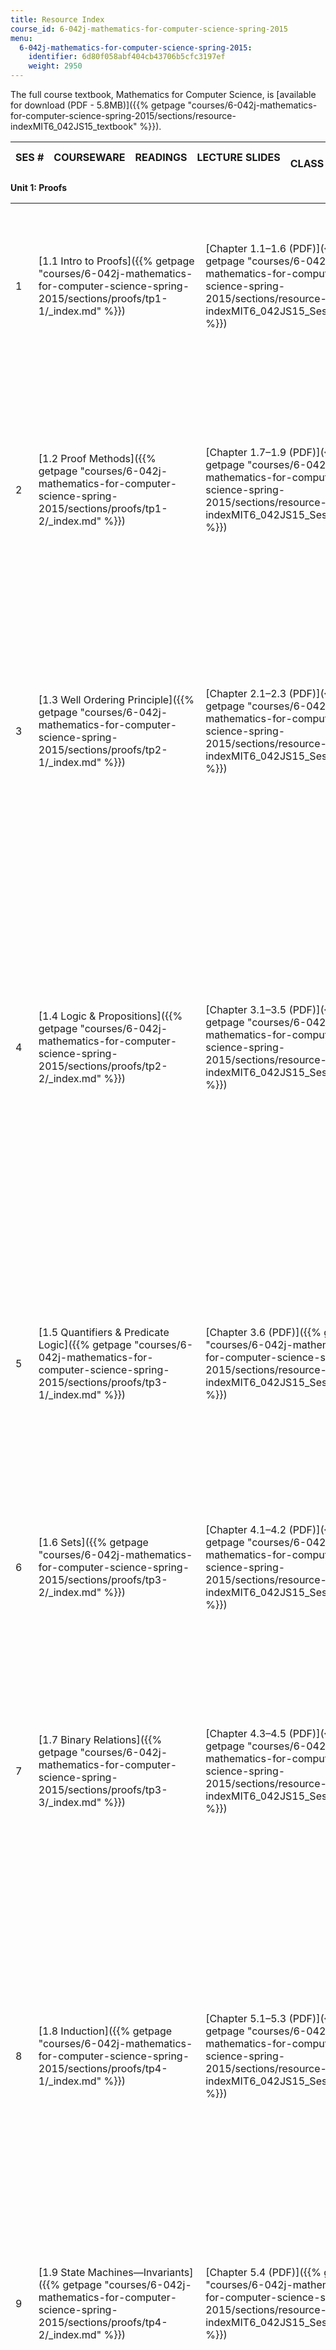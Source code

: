 ```yaml
---
title: Resource Index
course_id: 6-042j-mathematics-for-computer-science-spring-2015
menu:
  6-042j-mathematics-for-computer-science-spring-2015:
    identifier: 6d80f058abf404cb43706b5cfc3197ef
    weight: 2950
---
```

The full course textbook, Mathematics for Computer Science, is [available for download (PDF - 5.8MB)]({{% getpage "courses/6-042j-mathematics-for-computer-science-spring-2015/sections/resource-indexMIT6_042JS15_textbook" %}}).

| SES # | COURSEWARE | READINGS | LECTURE SLIDES | IN-CLASS QUESTIONS | ASSIGNMENTS |
| --- | --- | --- | --- | --- | --- |

**Unit 1: Proofs**

| | | | | | |
| --- | --- | --- | --- | --- | --- |
| 1 | [1.1 Intro to Proofs]({{% getpage "courses/6-042j-mathematics-for-computer-science-spring-2015/sections/proofs/tp1-1/_index.md" %}}) | [Chapter 1.1–1.6 (PDF)]({{% getpage "courses/6-042j-mathematics-for-computer-science-spring-2015/sections/resource-indexMIT6_042JS15_Session1" %}}) | {{< br >}}{{< br >}}[Welcome to 6.042J (PDF)]({{% getpage "courses/6-042j-mathematics-for-computer-science-spring-2015/sections/resource-indexMIT6_042JS16_Welcome6.042" %}}){{< br >}}{{< br >}}[Introduction to Proofs (PDF)]({{% getpage "courses/6-042j-mathematics-for-computer-science-spring-2015/sections/resource-indexMIT6_042JS16_Introduction" %}}){{< br >}}{{< br >}} | [Session 1 In-Class Questions (PDF)]({{% getpage "courses/6-042j-mathematics-for-computer-science-spring-2015/sections/resource-indexMIT6_042JS15_cp1" %}}) | [Problem Set 1 (PDF)]({{% getpage "courses/6-042j-mathematics-for-computer-science-spring-2015/sections/resource-indexMIT6_042JS15_ps1" %}}) |
| 2 | [1.2 Proof Methods]({{% getpage "courses/6-042j-mathematics-for-computer-science-spring-2015/sections/proofs/tp1-2/_index.md" %}}) | [Chapter 1.7–1.9 (PDF)]({{% getpage "courses/6-042j-mathematics-for-computer-science-spring-2015/sections/resource-indexMIT6_042JS15_Session2" %}}) | {{< br >}}{{< br >}}[Proof by Contradiction (PDF)]({{% getpage "courses/6-042j-mathematics-for-computer-science-spring-2015/sections/resource-indexMIT6_042JS16_ProofContrad" %}}){{< br >}}{{< br >}}[Proof by Cases (PDF)]({{% getpage "courses/6-042j-mathematics-for-computer-science-spring-2015/sections/resource-indexMIT6_042JS16_ProofCases" %}}){{< br >}}{{< br >}}[Proof by Cases Example (PDF)]({{% getpage "courses/6-042j-mathematics-for-computer-science-spring-2015/sections/resource-indexMIT6_042JS16_ProofExample" %}}){{< br >}}{{< br >}} | [Session 2 In-Class Questions (PDF)]({{% getpage "courses/6-042j-mathematics-for-computer-science-spring-2015/sections/resource-indexMIT6_042JS15_cp2" %}}) |
| 3 | [1.3 Well Ordering Principle]({{% getpage "courses/6-042j-mathematics-for-computer-science-spring-2015/sections/proofs/tp2-1/_index.md" %}}) | [Chapter 2.1–2.3 (PDF)]({{% getpage "courses/6-042j-mathematics-for-computer-science-spring-2015/sections/resource-indexMIT6_042JS15_Session3" %}}) | {{< br >}}{{< br >}}[Well Ordering Principle 1 (PDF)]({{% getpage "courses/6-042j-mathematics-for-computer-science-spring-2015/sections/resource-indexMIT6_042JS16_WellOrdering1" %}}){{< br >}}{{< br >}}[Well Ordering Principle 2 (PDF)]({{% getpage "courses/6-042j-mathematics-for-computer-science-spring-2015/sections/resource-indexMIT6_042JS16_WellOrdering2" %}}){{< br >}}{{< br >}}[Well Ordering Principle 3 (PDF)]({{% getpage "courses/6-042j-mathematics-for-computer-science-spring-2015/sections/resource-indexMIT6_042JS16_WellOrdering3" %}}) | [Session 3 In-Class Questions (PDF)]({{% getpage "courses/6-042j-mathematics-for-computer-science-spring-2015/sections/resource-indexMIT6_042JS15_cp3" %}}) |
| 4 | [1.4 Logic & Propositions]({{% getpage "courses/6-042j-mathematics-for-computer-science-spring-2015/sections/proofs/tp2-2/_index.md" %}}) | [Chapter 3.1–3.5 (PDF)]({{% getpage "courses/6-042j-mathematics-for-computer-science-spring-2015/sections/resource-indexMIT6_042JS15_Session4" %}}) | {{< br >}}{{< br >}}[Propositional Operators (PDF)]({{% getpage "courses/6-042j-mathematics-for-computer-science-spring-2015/sections/resource-indexMIT6_042JS16_PropositOper" %}}){{< br >}}{{< br >}}[Digital Logic (PDF)]({{% getpage "courses/6-042j-mathematics-for-computer-science-spring-2015/sections/resource-indexMIT6_042JS16_DigitalLogic" %}}){{< br >}}{{< br >}}[Truth Tables (PDF)]({{% getpage "courses/6-042j-mathematics-for-computer-science-spring-2015/sections/resource-indexMIT6_042JS16_TruthTables" %}}){{< br >}}{{< br >}}[Implies (PDF)]({{% getpage "courses/6-042j-mathematics-for-computer-science-spring-2015/sections/resource-indexMIT6_042JS16_Implies" %}}){{< br >}}{{< br >}}[Propositional Logic (PDF)]({{% getpage "courses/6-042j-mathematics-for-computer-science-spring-2015/sections/resource-indexMIT6_042JS16_PropositLogic" %}}){{< br >}}{{< br >}} | [Session 4 In-Class Questions (PDF)]({{% getpage "courses/6-042j-mathematics-for-computer-science-spring-2015/sections/resource-indexMIT6_042JS15_cp4" %}}) |
| 5 | [1.5 Quantifiers & Predicate Logic]({{% getpage "courses/6-042j-mathematics-for-computer-science-spring-2015/sections/proofs/tp3-1/_index.md" %}}) | [Chapter 3.6 (PDF)]({{% getpage "courses/6-042j-mathematics-for-computer-science-spring-2015/sections/resource-indexMIT6_042JS15_Session5" %}}) | {{< br >}}{{< br >}}[Predicate Logic 1 (PDF)]({{% getpage "courses/6-042j-mathematics-for-computer-science-spring-2015/sections/resource-indexMIT6_042JS16_Predicate1" %}}){{< br >}}{{< br >}}[Predicate Logic 2 (PDF)]({{% getpage "courses/6-042j-mathematics-for-computer-science-spring-2015/sections/resource-indexMIT6_042JS16_Predicate2" %}}){{< br >}}{{< br >}}[Predicate Logic 3 (PDF)]({{% getpage "courses/6-042j-mathematics-for-computer-science-spring-2015/sections/resource-indexMIT6_042JS16_Predicate3" %}}){{< br >}}{{< br >}} | [Session 5 In-Class Questions (PDF)]({{% getpage "courses/6-042j-mathematics-for-computer-science-spring-2015/sections/resource-indexMIT6_042JS15_cp5" %}}) | [Problem Set 2 (PDF)]({{% getpage "courses/6-042j-mathematics-for-computer-science-spring-2015/sections/resource-indexMIT6_042JS15_ps2" %}}) |
| 6 | [1.6 Sets]({{% getpage "courses/6-042j-mathematics-for-computer-science-spring-2015/sections/proofs/tp3-2/_index.md" %}}) | [Chapter 4.1–4.2 (PDF)]({{% getpage "courses/6-042j-mathematics-for-computer-science-spring-2015/sections/resource-indexMIT6_042JS15_Session6" %}}) | {{< br >}}{{< br >}}[Sets Definition (PDF)]({{% getpage "courses/6-042j-mathematics-for-computer-science-spring-2015/sections/resource-indexMIT6_042JS16_SetsDefinit" %}}){{< br >}}{{< br >}}[Sets Operation (PDF)]({{% getpage "courses/6-042j-mathematics-for-computer-science-spring-2015/sections/resource-indexMIT6_042JS16_SetsOperation" %}}){{< br >}}{{< br >}} | [Session 6 In-Class Questions (PDF)]({{% getpage "courses/6-042j-mathematics-for-computer-science-spring-2015/sections/resource-indexMIT6_042JS15_cp6" %}}) |
| 7 | [1.7 Binary Relations]({{% getpage "courses/6-042j-mathematics-for-computer-science-spring-2015/sections/proofs/tp3-3/_index.md" %}}) | [Chapter 4.3–4.5 (PDF)]({{% getpage "courses/6-042j-mathematics-for-computer-science-spring-2015/sections/resource-indexMIT6_042JS15_Session7" %}}) | {{< br >}}{{< br >}}[Relations (PDF)]({{% getpage "courses/6-042j-mathematics-for-computer-science-spring-2015/sections/resource-indexMIT6_042JS16_Relations" %}}){{< br >}}{{< br >}}[Relational Mapping (PDF)]({{% getpage "courses/6-042j-mathematics-for-computer-science-spring-2015/sections/resource-indexMIT6_042JS16_RelationalMap" %}}){{< br >}}{{< br >}}[Finite Cardinality (PDF)]({{% getpage "courses/6-042j-mathematics-for-computer-science-spring-2015/sections/resource-indexMIT6_042JS16_FiniteCardi" %}}){{< br >}}{{< br >}} | [Session 7 In-Class Questions (PDF)]({{% getpage "courses/6-042j-mathematics-for-computer-science-spring-2015/sections/resource-indexMIT6_042JS15_cp7" %}}) | [Problem Set 3 (PDF)]({{% getpage "courses/6-042j-mathematics-for-computer-science-spring-2015/sections/resource-indexMIT6_042JS15_ps3" %}}) |
| 8 | [1.8 Induction]({{% getpage "courses/6-042j-mathematics-for-computer-science-spring-2015/sections/proofs/tp4-1/_index.md" %}}) | [Chapter 5.1–5.3 (PDF)]({{% getpage "courses/6-042j-mathematics-for-computer-science-spring-2015/sections/resource-indexMIT6_042JS15_Session8" %}}) | {{< br >}}{{< br >}}[Induction (PDF)]({{% getpage "courses/6-042j-mathematics-for-computer-science-spring-2015/sections/resource-indexMIT6_042JS16_Induction" %}}){{< br >}}{{< br >}}[Bogus Induction (PDF - 1.2MB)]({{% getpage "courses/6-042j-mathematics-for-computer-science-spring-2015/sections/resource-indexMIT6_042JS16_BogusInductn" %}}){{< br >}}{{< br >}}[Strong Induction (PDF)]({{% getpage "courses/6-042j-mathematics-for-computer-science-spring-2015/sections/resource-indexMIT6_042JS16_StrongInduct" %}}){{< br >}}{{< br >}}[Ordinary Induction vs Strong Induction vs WOP (PDF)]({{% getpage "courses/6-042j-mathematics-for-computer-science-spring-2015/sections/resource-indexMIT6_042JS16_WOPvsInductn" %}}){{< br >}}{{< br >}} | [Session 8 In-Class Questions (PDF)]({{% getpage "courses/6-042j-mathematics-for-computer-science-spring-2015/sections/resource-indexMIT6_042JS15_cp8" %}}) |
| 9 | [1.9 State Machines—Invariants]({{% getpage "courses/6-042j-mathematics-for-computer-science-spring-2015/sections/proofs/tp4-2/_index.md" %}}) | [Chapter 5.4 (PDF)]({{% getpage "courses/6-042j-mathematics-for-computer-science-spring-2015/sections/resource-indexMIT6_042JS15_Session9" %}}) | {{< br >}}{{< br >}}[State Machine Invariants (PDF)]({{% getpage "courses/6-042j-mathematics-for-computer-science-spring-2015/sections/resource-indexMIT6_042JS16_StateMachine" %}}){{< br >}}{{< br >}}[Derived Variables (PDF)]({{% getpage "courses/6-042j-mathematics-for-computer-science-spring-2015/sections/resource-indexMIT6_042JS16_DerivedVaria" %}}){{< br >}}{{< br >}} | [Session 9 In-Class Questions (PDF)]({{% getpage "courses/6-042j-mathematics-for-computer-science-spring-2015/sections/resource-indexMIT6_042JS15_cp9" %}}) | [Problem Set 4 (PDF)]({{% getpage "courses/6-042j-mathematics-for-computer-science-spring-2015/sections/resource-indexMIT6_042JS15_ps4" %}}) |
| 10 | [1.10 Recursive Definition]({{% getpage "courses/6-042j-mathematics-for-computer-science-spring-2015/sections/proofs/recursive-definition/_index.md" %}}) | [Chapter 6 (PDF)]({{% getpage "courses/6-042j-mathematics-for-computer-science-spring-2015/sections/resource-indexMIT6_042JS15_Session10" %}}) | {{< br >}}{{< br >}}[Recursive Data (PDF)]({{% getpage "courses/6-042j-mathematics-for-computer-science-spring-2015/sections/resource-indexMIT6_042JS16_RecursiveData" %}}){{< br >}}{{< br >}}[Structural Induction (PDF)]({{% getpage "courses/6-042j-mathematics-for-computer-science-spring-2015/sections/resource-indexMIT6_042JS16_StructuralInd" %}}){{< br >}}{{< br >}}[Recursive Functions (PDF)]({{% getpage "courses/6-042j-mathematics-for-computer-science-spring-2015/sections/resource-indexMIT6_042JS16_RecursiveFunc" %}}){{< br >}}{{< br >}} | [Session 10 In-Class Questions (PDF)]({{% getpage "courses/6-042j-mathematics-for-computer-science-spring-2015/sections/resource-indexMIT6_042JS15_cp10" %}}) |
| 11 | [1.11 Infinite Sets]({{% getpage "courses/6-042j-mathematics-for-computer-science-spring-2015/sections/proofs/tp4-3/_index.md" %}}) | [Chapter 7 (PDF)]({{% getpage "courses/6-042j-mathematics-for-computer-science-spring-2015/sections/resource-indexMIT6_042JS15_Session11" %}}) | {{< br >}}{{< br >}}[Cardinality (PDF)]({{% getpage "courses/6-042j-mathematics-for-computer-science-spring-2015/sections/resource-indexMIT6_042JS16_Cardinality" %}}){{< br >}}{{< br >}}[Countable Sets (PDF)]({{% getpage "courses/6-042j-mathematics-for-computer-science-spring-2015/sections/resource-indexMIT6_042JS16_CountableSets" %}}){{< br >}}{{< br >}}[Cantor's Theorem (PDF)]({{% getpage "courses/6-042j-mathematics-for-computer-science-spring-2015/sections/resource-indexMIT6_042JS16_CantorsTheo" %}}){{< br >}}{{< br >}}[The Halting Problem (PDF)]({{% getpage "courses/6-042j-mathematics-for-computer-science-spring-2015/sections/resource-indexMIT6_042JS15_haltingproblm" %}}){{< br >}}{{< br >}}[Russell's Paradox (PDF)]({{% getpage "courses/6-042j-mathematics-for-computer-science-spring-2015/sections/resource-indexMIT6_042JS16_RussellsParad" %}}){{< br >}}{{< br >}}[Set Theory Axioms (PDF)]({{% getpage "courses/6-042j-mathematics-for-computer-science-spring-2015/sections/resource-indexMIT6_042JS15_theroyaxioms" %}}){{< br >}}{{< br >}} | [Session 11 In-Class Questions (PDF)]({{% getpage "courses/6-042j-mathematics-for-computer-science-spring-2015/sections/resource-indexMIT6_042JS15_cp11" %}}) |

**Unit 2: Structures**

| | | | | | |
| --- | --- | --- | --- | --- | --- |
| 12 | [2.1 GCDs]({{% getpage "courses/6-042j-mathematics-for-computer-science-spring-2015/sections/structures/tp5-1/_index.md" %}}) | [Chapter 8.1–8.5 (PDF)]({{% getpage "courses/6-042j-mathematics-for-computer-science-spring-2015/sections/resource-indexMIT6_042JS15_Session12" %}}) | {{< br >}}{{< br >}}[GCDs and Linear Combinations (PDF)]({{% getpage "courses/6-042j-mathematics-for-computer-science-spring-2015/sections/resource-indexMIT6_042JS15_GCDsandLinear" %}}){{< br >}}{{< br >}}[Euclidean Algorithm (PDF)]({{% getpage "courses/6-042j-mathematics-for-computer-science-spring-2015/sections/resource-indexMIT6_042JS15_EuclidnAlgori" %}}){{< br >}}{{< br >}}[The Pulverizer (PDF)]({{% getpage "courses/6-042j-mathematics-for-computer-science-spring-2015/sections/resource-indexMIT6_042JS15_Pulverizer" %}}){{< br >}}{{< br >}}[Die Hard Primes (PDF)]({{% getpage "courses/6-042j-mathematics-for-computer-science-spring-2015/sections/resource-indexMIT6_042JS15_Hard_Primes" %}}){{< br >}}{{< br >}}[Prime Factorization (PDF)]({{% getpage "courses/6-042j-mathematics-for-computer-science-spring-2015/sections/resource-indexMIT6_042JS15_UniqueFactor" %}}){{< br >}}{{< br >}} | [Session 12 In-Class Questions (PDF)]({{% getpage "courses/6-042j-mathematics-for-computer-science-spring-2015/sections/resource-indexMIT6_042JS15_cp12" %}}) | [Problem Set 5 (PDF)]({{% getpage "courses/6-042j-mathematics-for-computer-science-spring-2015/sections/resource-indexMIT6_042JS15_ps5" %}}) |
| 13 | [2.2 Congruences]({{% getpage "courses/6-042j-mathematics-for-computer-science-spring-2015/sections/structures/tp5-2/_index.md" %}}) | [Chapter 8.6–8.9 (PDF)]({{% getpage "courses/6-042j-mathematics-for-computer-science-spring-2015/sections/resource-indexMIT6_042JS15_Session13" %}}) | {{< br >}}{{< br >}}[Congruence (PDF)]({{% getpage "courses/6-042j-mathematics-for-computer-science-spring-2015/sections/resource-indexMIT6_042JS15_congruence" %}}){{< br >}}{{< br >}}[Inverses Mod N (PDF)]({{% getpage "courses/6-042j-mathematics-for-computer-science-spring-2015/sections/resource-indexMIT6_042JS15_inverses_mod" %}}){{< br >}}{{< br >}} | [Session 13 In-Class Questions (PDF)]({{% getpage "courses/6-042j-mathematics-for-computer-science-spring-2015/sections/resource-indexMIT6_042JS15_cp13" %}}) |
| 14 | [2.3 Euler's Theorem]({{% getpage "courses/6-042j-mathematics-for-computer-science-spring-2015/sections/structures/tp6-1/_index.md" %}}) | [Chapter 8.10 (PDF)]({{% getpage "courses/6-042j-mathematics-for-computer-science-spring-2015/sections/resource-indexMIT6_042JS15_Session14" %}}) | {{< br >}}{{< br >}}[Modular Exponentiation: Euler's Function (PDF)]({{% getpage "courses/6-042j-mathematics-for-computer-science-spring-2015/sections/resource-indexMIT6_042JS15_ModularEuler" %}}){{< br >}}{{< br >}}[The Ring Z\\\_n (PDF)]({{% getpage "courses/6-042j-mathematics-for-computer-science-spring-2015/sections/resource-indexMIT6_042JS15_TheRingZn" %}}){{< br >}}{{< br >}} | [Session 14 In-Class Questions (PDF)]({{% getpage "courses/6-042j-mathematics-for-computer-science-spring-2015/sections/resource-indexMIT6_042JS15_cp14" %}}) |
| 15 | [2.4 RSA Encryption]({{% getpage "courses/6-042j-mathematics-for-computer-science-spring-2015/sections/structures/tp6-2/_index.md" %}}) | [Chapter 8.11–8.12 (PDF)]({{% getpage "courses/6-042j-mathematics-for-computer-science-spring-2015/sections/resource-indexMIT6_042JS15_Session15" %}}) | {{< br >}}{{< br >}}[RSA Public Key Encryption (PDF)]({{% getpage "courses/6-042j-mathematics-for-computer-science-spring-2015/sections/resource-indexMIT6_042JS15_RSA_Encytion" %}}){{< br >}}{{< br >}}[Reducing Factoring to SAT (PDF)]({{% getpage "courses/6-042j-mathematics-for-computer-science-spring-2015/sections/resource-indexMIT6_042JS15_FactoringSAT" %}}){{< br >}}{{< br >}} | [Session 15 In-Class Questions (PDF)]({{% getpage "courses/6-042j-mathematics-for-computer-science-spring-2015/sections/resource-indexMIT6_042JS15_cp15" %}}) | [Problem Set 6 (PDF)]({{% getpage "courses/6-042j-mathematics-for-computer-science-spring-2015/sections/resource-indexMIT6_042JS15_ps6" %}}) |
| 16 | [2.5 Digraphs: Walks & Paths]({{% getpage "courses/6-042j-mathematics-for-computer-science-spring-2015/sections/structures/tp6-3/_index.md" %}}) | [Chapter 9.1–9.4 (PDF)]({{% getpage "courses/6-042j-mathematics-for-computer-science-spring-2015/sections/resource-indexMIT6_042JS15_Session16" %}}) | {{< br >}}{{< br >}}[Digraphs: Walks & Paths (PDF)]({{% getpage "courses/6-042j-mathematics-for-computer-science-spring-2015/sections/resource-indexMIT6_042JS15_WalksPaths" %}}){{< br >}}{{< br >}}[Digraphs: Connected Vertices (PDF)]({{% getpage "courses/6-042j-mathematics-for-computer-science-spring-2015/sections/resource-indexMIT6_042JS15_Concted_Vrtics" %}}){{< br >}}{{< br >}} | [Session 16 In-Class Questions (PDF)]({{% getpage "courses/6-042j-mathematics-for-computer-science-spring-2015/sections/resource-indexMIT6_042JS15_cp16" %}}) |
| 17 | [2.6 Directed Acyclic Graphs]({{% getpage "courses/6-042j-mathematics-for-computer-science-spring-2015/sections/structures/tp7-1/_index.md" %}}) | [Chapter 9.5 (PDF)]({{% getpage "courses/6-042j-mathematics-for-computer-science-spring-2015/sections/resource-indexMIT6_042JS15_Session17" %}}) | {{< br >}}{{< br >}}[DAGs (PDF)]({{% getpage "courses/6-042j-mathematics-for-computer-science-spring-2015/sections/resource-indexMIT6_042JS15_DAGs" %}}){{< br >}}{{< br >}}[Scheduling (PDF)]({{% getpage "courses/6-042j-mathematics-for-computer-science-spring-2015/sections/resource-indexMIT6_042JS15_Scheduling" %}}){{< br >}}{{< br >}}[Time vs Processors (PDF)]({{% getpage "courses/6-042j-mathematics-for-computer-science-spring-2015/sections/resource-indexMIT6_042JS15_TimeProcsors" %}}){{< br >}}{{< br >}} | [Session 17 In-Class Questions (PDF)]({{% getpage "courses/6-042j-mathematics-for-computer-science-spring-2015/sections/resource-indexMIT6_042JS15_cp17" %}}) | [Problem Set 7 (PDF)]({{% getpage "courses/6-042j-mathematics-for-computer-science-spring-2015/sections/resource-indexMIT6_042JS15_ps7" %}}) |
| 18 | [2.7 Partial Orders and Equivalence]({{% getpage "courses/6-042j-mathematics-for-computer-science-spring-2015/sections/structures/partial-orders-and-equivalence/_index.md" %}}) | [Chapter 9.5–9.11 (PDF)]({{% getpage "courses/6-042j-mathematics-for-computer-science-spring-2015/sections/resource-indexMIT6_042JS15_Session18" %}}) | {{< br >}}{{< br >}}[Partial Orders (PDF)]({{% getpage "courses/6-042j-mathematics-for-computer-science-spring-2015/sections/resource-indexMIT6_042JS15_PartialOrder" %}}){{< br >}}{{< br >}}[Representing Partial Orders As Subset Relations (PDF)]({{% getpage "courses/6-042j-mathematics-for-computer-science-spring-2015/sections/resource-indexMIT6_042JS15_ReprsentPrtal" %}}){{< br >}}{{< br >}}[Equivalence Relations (PDF)]({{% getpage "courses/6-042j-mathematics-for-computer-science-spring-2015/sections/resource-indexMIT6_042JS15_EquivRelations" %}}){{< br >}}{{< br >}} | [Session 18 In-Class Questions (PDF)]({{% getpage "courses/6-042j-mathematics-for-computer-science-spring-2015/sections/resource-indexMIT6_042JS15_cp18" %}}) |
| 19 | [2.8 Degrees & Isomorphism]({{% getpage "courses/6-042j-mathematics-for-computer-science-spring-2015/sections/structures/tp7-2/_index.md" %}}) | [Chapter 11.1–11.4 (PDF)]({{% getpage "courses/6-042j-mathematics-for-computer-science-spring-2015/sections/resource-indexMIT6_042JS15_Session19" %}}) | {{< br >}}{{< br >}}[Degrees (PDF)]({{% getpage "courses/6-042j-mathematics-for-computer-science-spring-2015/sections/resource-indexMIT6_042JS15_Degrees" %}}){{< br >}}{{< br >}}[Isomorphism (PDF)]({{% getpage "courses/6-042j-mathematics-for-computer-science-spring-2015/sections/resource-indexMIT6_042JS15_Isomorphism" %}}){{< br >}}{{< br >}} | [Session 19 In-Class Questions (PDF)]({{% getpage "courses/6-042j-mathematics-for-computer-science-spring-2015/sections/resource-indexMIT6_042JS15_cp19" %}}) |
| 20 | [2.9 Coloring & Connectivity]({{% getpage "courses/6-042j-mathematics-for-computer-science-spring-2015/sections/structures/tp7-3/_index.md" %}}) | [Chapter 11.7–11.9 (PDF)]({{% getpage "courses/6-042j-mathematics-for-computer-science-spring-2015/sections/resource-indexMIT6_042JS15_Session20" %}}) | {{< br >}}{{< br >}}[Coloring (PDF)]({{% getpage "courses/6-042j-mathematics-for-computer-science-spring-2015/sections/resource-indexMIT6_042JS15_Coloring" %}}){{< br >}}{{< br >}}[Connectivity (PDF)]({{% getpage "courses/6-042j-mathematics-for-computer-science-spring-2015/sections/resource-indexMIT6_042JS15_Connectivity" %}}){{< br >}}{{< br >}}[k-Connectivity (PDF)]({{% getpage "courses/6-042j-mathematics-for-computer-science-spring-2015/sections/resource-indexMIT6_042JS15_connectivity" %}}){{< br >}}{{< br >}} | [Session 20 In-Class Questions (PDF)]({{% getpage "courses/6-042j-mathematics-for-computer-science-spring-2015/sections/resource-indexMIT6_042JS15_cp20" %}}) | [Problem Set 8 (PDF)]({{% getpage "courses/6-042j-mathematics-for-computer-science-spring-2015/sections/resource-indexMIT6_042JS15_ps8" %}}) |
| 21 | [2.10 Trees]({{% getpage "courses/6-042j-mathematics-for-computer-science-spring-2015/sections/structures/tp8-1/_index.md" %}}) | [Chapter 11.9–11.10 (PDF)]({{% getpage "courses/6-042j-mathematics-for-computer-science-spring-2015/sections/resource-indexMIT6_042JS15_Session21" %}}) | {{< br >}}{{< br >}}[Trees (PDF)]({{% getpage "courses/6-042j-mathematics-for-computer-science-spring-2015/sections/resource-indexMIT6_042JS15_trees" %}}){{< br >}}{{< br >}}[Tree Coloring (PDF)]({{% getpage "courses/6-042j-mathematics-for-computer-science-spring-2015/sections/resource-indexMIT6_042JS15_treescoloring" %}}){{< br >}}{{< br >}}[Spanning Trees (PDF)]({{% getpage "courses/6-042j-mathematics-for-computer-science-spring-2015/sections/resource-indexMIT6_042JS15_SpaingTrees" %}}){{< br >}}{{< br >}} | [Session 21 In-Class Questions (PDF)]({{% getpage "courses/6-042j-mathematics-for-computer-science-spring-2015/sections/resource-indexMIT6_042JS15_cp21" %}}) |
| 22 | [2.11 Stable Matching]({{% getpage "courses/6-042j-mathematics-for-computer-science-spring-2015/sections/structures/stable-matching/_index.md" %}}) | [Chapter 11.6 (PDF)]({{% getpage "courses/6-042j-mathematics-for-computer-science-spring-2015/sections/resource-indexMIT6_042JS15_Session22" %}}) | {{< br >}}{{< br >}}[Stable Matching (PDF - 2.6MB)]({{% getpage "courses/6-042j-mathematics-for-computer-science-spring-2015/sections/resource-indexMIT6_042JS15_stablematchg" %}}){{< br >}}{{< br >}}[Mating Ritual (PDF)]({{% getpage "courses/6-042j-mathematics-for-computer-science-spring-2015/sections/resource-indexMIT6_042JS15_Mating_ritual" %}}){{< br >}}{{< br >}}[Optimal Stable Matching (PDF)]({{% getpage "courses/6-042j-mathematics-for-computer-science-spring-2015/sections/resource-indexMIT6_042JS15_Optimal" %}}){{< br >}}{{< br >}}[Bipartite Matching (PDF)]({{% getpage "courses/6-042j-mathematics-for-computer-science-spring-2015/sections/resource-indexMIT6_042JS15_bip_mtchig" %}}){{< br >}}{{< br >}}[Hall's Theorem (PDF)]({{% getpage "courses/6-042j-mathematics-for-computer-science-spring-2015/sections/resource-indexMIT6_042JS15_halls_thorem" %}}){{< br >}}{{< br >}} | [Session 22 In-Class Questions (PDF)]({{% getpage "courses/6-042j-mathematics-for-computer-science-spring-2015/sections/resource-indexMIT6_042JS15_cp22" %}}) |

**Unit 3: Counting**   |
| 23 | [3.1 Sums & Products]({{% getpage "courses/6-042j-mathematics-for-computer-science-spring-2015/sections/counting/tp8-2/_index.md" %}}) | [Chapter 13.1–13.5 (PDF)]({{% getpage "courses/6-042j-mathematics-for-computer-science-spring-2015/sections/resource-indexMIT6_042JS15_Session23" %}}) | {{< br >}}{{< br >}}[Arithmetic Sums (PDF)]({{% getpage "courses/6-042j-mathematics-for-computer-science-spring-2015/sections/resource-indexMIT6_042JS16_Arithmetic" %}}){{< br >}}{{< br >}}[Geometric Sums (PDF)]({{% getpage "courses/6-042j-mathematics-for-computer-science-spring-2015/sections/resource-indexMIT6_042JS16_GeometricSum" %}}){{< br >}}{{< br >}}[Book Stacking (PDF)]({{% getpage "courses/6-042j-mathematics-for-computer-science-spring-2015/sections/resource-indexMIT6_042JS16_BookStacking" %}}){{< br >}}{{< br >}}[Integral Method (PDF)]({{% getpage "courses/6-042j-mathematics-for-computer-science-spring-2015/sections/resource-indexMIT6_042JS16_IntegralMeth" %}}){{< br >}}{{< br >}}[Stirling's Formula (PDF)]({{% getpage "courses/6-042j-mathematics-for-computer-science-spring-2015/sections/resource-indexMIT6_042JS16_StirlingForm" %}}){{< br >}}{{< br >}} | [Session 23 In-Class Questions (PDF)]({{% getpage "courses/6-042j-mathematics-for-computer-science-spring-2015/sections/resource-indexMIT6_042JS15_cp23" %}}) | [Problem Set 9 (PDF)]({{% getpage "courses/6-042j-mathematics-for-computer-science-spring-2015/sections/resource-indexMIT6_042JS15_ps9" %}}) |
| 24 | [3.2 Asymptotics]({{% getpage "courses/6-042j-mathematics-for-computer-science-spring-2015/sections/counting/tp8-3/_index.md" %}}) | [Chapter 13.7 (PDF)]({{% getpage "courses/6-042j-mathematics-for-computer-science-spring-2015/sections/resource-indexMIT6_042JS15_Session24" %}}) | {{< br >}}{{< br >}}[Asymptotic Notation (PDF)]({{% getpage "courses/6-042j-mathematics-for-computer-science-spring-2015/sections/resource-indexMIT6_042JS16_AsymNotation" %}}){{< br >}}{{< br >}}[Asymptotic Properties (PDF)]({{% getpage "courses/6-042j-mathematics-for-computer-science-spring-2015/sections/resource-indexMIT6_042JS16_AsymProperti" %}}){{< br >}}{{< br >}}[Asymptotic Blunders (PDF)]({{% getpage "courses/6-042j-mathematics-for-computer-science-spring-2015/sections/resource-indexMIT6_042JS16_AsymBlunders" %}}){{< br >}}{{< br >}} | [Session 24 In-Class Questions (PDF)]({{% getpage "courses/6-042j-mathematics-for-computer-science-spring-2015/sections/resource-indexMIT6_042JS15_cp24" %}}) |
| 25 | [3.3 Counting with Bijections]({{% getpage "courses/6-042j-mathematics-for-computer-science-spring-2015/sections/counting/tp9-1/_index.md" %}}) | [Chapter 14.1–14.2 (PDF)]({{% getpage "courses/6-042j-mathematics-for-computer-science-spring-2015/sections/resource-indexMIT6_042JS15_Session25" %}}) | {{< br >}}{{< br >}}[Sum and Product Rules (PDF)]({{% getpage "courses/6-042j-mathematics-for-computer-science-spring-2015/sections/resource-indexMIT6_042JS16_SumProduct" %}}){{< br >}}{{< br >}}[Counting with Bijections (PDF)]({{% getpage "courses/6-042j-mathematics-for-computer-science-spring-2015/sections/resource-indexMIT6_042JS16_Bijections" %}}){{< br >}}{{< br >}} | [Session 25 In-Class Questions (PDF)]({{% getpage "courses/6-042j-mathematics-for-computer-science-spring-2015/sections/resource-indexMIT6_042JS15_cp25" %}}) | [Problem Set 10 (PDF)]({{% getpage "courses/6-042j-mathematics-for-computer-science-spring-2015/sections/resource-indexMIT6_042JS15_ps10" %}}) |
| 26 | [3.4 Repetitions & Binomial Theorem]({{% getpage "courses/6-042j-mathematics-for-computer-science-spring-2015/sections/counting/tp9-2/_index.md" %}}) | [Chapter 14.4–14.7 (PDF)]({{% getpage "courses/6-042j-mathematics-for-computer-science-spring-2015/sections/resource-indexMIT6_042JS15_Session26" %}}) | {{< br >}}{{< br >}}[Generalized Counting Rules (PDF)]({{% getpage "courses/6-042j-mathematics-for-computer-science-spring-2015/sections/resource-indexMIT6_042JS16_Generalized" %}}){{< br >}}{{< br >}}[Two Pair Poker Hands (PDF)]({{% getpage "courses/6-042j-mathematics-for-computer-science-spring-2015/sections/resource-indexMIT6_042JS16_TwoPairPoker" %}}){{< br >}}{{< br >}}[Binomial Theorem (PDF)]({{% getpage "courses/6-042j-mathematics-for-computer-science-spring-2015/sections/resource-indexMIT6_042JS16_BinomialTheo" %}}){{< br >}}{{< br >}}[Bookkeeper Rule, Multinomial Theorem (PDF)]({{% getpage "courses/6-042j-mathematics-for-computer-science-spring-2015/sections/resource-indexMIT6_042JS16_Bookkeeper" %}}){{< br >}}{{< br >}} | [Session 26 In-Class Questions (PDF)]({{% getpage "courses/6-042j-mathematics-for-computer-science-spring-2015/sections/resource-indexMIT6_042JS15_cp26" %}}) |
| 27 | [3.5 Pigeonhole Principle, Inclusion-Exclusion]({{% getpage "courses/6-042j-mathematics-for-computer-science-spring-2015/sections/counting/tp10-1/_index.md" %}}) | [Chapter 14.8 (PDF)]({{% getpage "courses/6-042j-mathematics-for-computer-science-spring-2015/sections/resource-indexMIT6_042JS15_Session27" %}}) | {{< br >}}{{< br >}}[The Pigeonhole Principle (PDF)]({{% getpage "courses/6-042j-mathematics-for-computer-science-spring-2015/sections/resource-indexMIT6_042JS16_ThePigeonhol" %}}){{< br >}}{{< br >}}[Inclusion-Exclusion (PDF)]({{% getpage "courses/6-042j-mathematics-for-computer-science-spring-2015/sections/resource-indexMIT6_042JS15_InculionExcl" %}}){{< br >}}{{< br >}}[Inclusion-Exclusion: 2 Set Proof (PDF)]({{% getpage "courses/6-042j-mathematics-for-computer-science-spring-2015/sections/resource-indexMIT6_042JS16_InclExclEx" %}}){{< br >}}{{< br >}} | [Session 27 In-Class Questions (PDF)]({{% getpage "courses/6-042j-mathematics-for-computer-science-spring-2015/sections/resource-indexMIT6_042JS15_cp27" %}}) |

**Unit 4: Probability**   |
| 28 | [4.1 Intro to Discrete Probability]({{% getpage "courses/6-042j-mathematics-for-computer-science-spring-2015/sections/probability/tp11-2/_index.md" %}}) | [Chapter 16.1–16.5 (PDF)]({{% getpage "courses/6-042j-mathematics-for-computer-science-spring-2015/sections/resource-indexMIT6_042JS15_Session28" %}}) | {{< br >}}{{< br >}}[Tree Model (PDF)]({{% getpage "courses/6-042j-mathematics-for-computer-science-spring-2015/sections/resource-indexMIT6_042JS15_tree_model" %}}){{< br >}}{{< br >}}[Simplified Monty Hall Tree (PDF)]({{% getpage "courses/6-042j-mathematics-for-computer-science-spring-2015/sections/resource-indexMIT6_042JS15_SmplifiedMonty" %}}){{< br >}}{{< br >}}[Sample Spaces (PDF)]({{% getpage "courses/6-042j-mathematics-for-computer-science-spring-2015/sections/resource-indexMIT6_042JS15_SampleSpaces" %}}){{< br >}}{{< br >}} | [Session 28 In-Class Questions (PDF)]({{% getpage "courses/6-042j-mathematics-for-computer-science-spring-2015/sections/resource-indexMIT6_042JS15_cp28" %}}) | [Problem Set 11 (PDF)]({{% getpage "courses/6-042j-mathematics-for-computer-science-spring-2015/sections/resource-indexMIT6_042JS15_ps11" %}}) |
| 29 | [4.2 Conditional Probability]({{% getpage "courses/6-042j-mathematics-for-computer-science-spring-2015/sections/probability/tp12-1/_index.md" %}}) | [Chapter 17.1–17.5 (PDF)]({{% getpage "courses/6-042j-mathematics-for-computer-science-spring-2015/sections/resource-indexMIT6_042JS15_Session29" %}}) | {{< br >}}{{< br >}}[Conditional Probability (PDF)]({{% getpage "courses/6-042j-mathematics-for-computer-science-spring-2015/sections/resource-indexMIT6_042JS15_ConditProbability" %}}){{< br >}}{{< br >}}[Law Of Total Probability (PDF)]({{% getpage "courses/6-042j-mathematics-for-computer-science-spring-2015/sections/resource-indexMIT6_042JS15_LawTotalProbab" %}}){{< br >}}{{< br >}}[Bayes' Theorem (PDF)]({{% getpage "courses/6-042j-mathematics-for-computer-science-spring-2015/sections/resource-indexMIT6_042JS15_BayesTheorm" %}}){{< br >}}{{< br >}}[Monty Hall Problem (PDF)]({{% getpage "courses/6-042j-mathematics-for-computer-science-spring-2015/sections/resource-indexMIT6_042JS15_MontyHallConfus" %}}){{< br >}}{{< br >}} | [Session 29 In-Class Questions (PDF)]({{% getpage "courses/6-042j-mathematics-for-computer-science-spring-2015/sections/resource-indexMIT6_042JS15_cp29" %}}) |
| 30 | [4.3 Independence & Causality]({{% getpage "courses/6-042j-mathematics-for-computer-science-spring-2015/sections/probability/tp12-2/_index.md" %}}) | [Chapter 17.7–17.8 (PDF)]({{% getpage "courses/6-042j-mathematics-for-computer-science-spring-2015/sections/resource-indexMIT6_042JS15_Session30" %}}) | {{< br >}}{{< br >}}[Independence (PDF)]({{% getpage "courses/6-042j-mathematics-for-computer-science-spring-2015/sections/resource-indexMIT6_042JS15_Independence" %}}){{< br >}}{{< br >}}[Mutual Independence (PDF)]({{% getpage "courses/6-042j-mathematics-for-computer-science-spring-2015/sections/resource-indexMIT6_042JS15_MutualIndepend" %}}){{< br >}}{{< br >}} | [Session 30 In-Class Questions (PDF)]({{% getpage "courses/6-042j-mathematics-for-computer-science-spring-2015/sections/resource-indexMIT6_042JS15_cp30" %}}) | [Problem Set 12 (PDF)]({{% getpage "courses/6-042j-mathematics-for-computer-science-spring-2015/sections/resource-indexMIT6_042JS15_ps12" %}}) |
| 31 | [4.4 Random Variables, Density Functions]({{% getpage "courses/6-042j-mathematics-for-computer-science-spring-2015/sections/probability/tp12-3/_index.md" %}}) | [Chapter 18.1–18.3 (PDF)]({{% getpage "courses/6-042j-mathematics-for-computer-science-spring-2015/sections/resource-indexMIT6_042JS15_Session31" %}}) | {{< br >}}{{< br >}}[Bigger Number Game (PDF)]({{% getpage "courses/6-042j-mathematics-for-computer-science-spring-2015/sections/resource-indexMIT6_042JS15_BigerNmberGme" %}}){{< br >}}{{< br >}}[Random Variables: Independence (PDF)]({{% getpage "courses/6-042j-mathematics-for-computer-science-spring-2015/sections/resource-indexMIT6_042JS15_RandomVaribles" %}}){{< br >}}{{< br >}}[Random Variables: Uniform & Binomial (PDF)]({{% getpage "courses/6-042j-mathematics-for-computer-science-spring-2015/sections/resource-indexMIT6_042JS15_UniformBinomial" %}}){{< br >}}{{< br >}} | [Session 31 In-Class Questions (PDF)]({{% getpage "courses/6-042j-mathematics-for-computer-science-spring-2015/sections/resource-indexMIT6_042JS15_cp31" %}}) |
| 32 | [4.5 Expectation]({{% getpage "courses/6-042j-mathematics-for-computer-science-spring-2015/sections/probability/tp13-1/_index.md" %}}) | [Chapter 18.4–18.5 (PDF)]({{% getpage "courses/6-042j-mathematics-for-computer-science-spring-2015/sections/resource-indexMIT6_042JS15_Session32" %}}) | {{< br >}}{{< br >}}[Expectation (PDF)]({{% getpage "courses/6-042j-mathematics-for-computer-science-spring-2015/sections/resource-indexMIT6_042JS15_Expectation" %}}){{< br >}}{{< br >}}[Expected Number Of Heads (PDF)]({{% getpage "courses/6-042j-mathematics-for-computer-science-spring-2015/sections/resource-indexMIT6_042JS15_ExpectNumber" %}}){{< br >}}{{< br >}}[Total Expectation (PDF)]({{% getpage "courses/6-042j-mathematics-for-computer-science-spring-2015/sections/resource-indexMIT6_042JS15_TotalExpectatn" %}}){{< br >}}{{< br >}}[Mean Time To Failure (PDF)]({{% getpage "courses/6-042j-mathematics-for-computer-science-spring-2015/sections/resource-indexMIT6_042JS15_MeanTimeFailure" %}}){{< br >}}{{< br >}}[Linearity Of Expectation (PDF)]({{% getpage "courses/6-042j-mathematics-for-computer-science-spring-2015/sections/resource-indexMIT6_042JS15_LinearityExpect" %}}){{< br >}}{{< br >}} | [Session 32 In-Class Questions (PDF)]({{% getpage "courses/6-042j-mathematics-for-computer-science-spring-2015/sections/resource-indexMIT6_042JS15_cp32" %}}) |
| 33 | [4.6 Deviation: Markov & Chebyshev Bounds]({{% getpage "courses/6-042j-mathematics-for-computer-science-spring-2015/sections/probability/tp13-2/_index.md" %}}) | [Chapter 19.1–19.3 (PDF)]({{% getpage "courses/6-042j-mathematics-for-computer-science-spring-2015/sections/resource-indexMIT6_042JS15_Session33" %}}) | {{< br >}}{{< br >}}[Deviation From The Mean (PDF)]({{% getpage "courses/6-042j-mathematics-for-computer-science-spring-2015/sections/resource-indexMIT6_042JS15_DeviatTheMean" %}}){{< br >}}{{< br >}}[Markov Bounds (PDF)]({{% getpage "courses/6-042j-mathematics-for-computer-science-spring-2015/sections/resource-indexMIT6_042JS15_MarkovBounds" %}}){{< br >}}{{< br >}}[Chebyshev Bounds (PDF)]({{% getpage "courses/6-042j-mathematics-for-computer-science-spring-2015/sections/resource-indexMIT6_042JS15_ChebyhevBouds" %}}){{< br >}}{{< br >}}[Variance (PDF)]({{% getpage "courses/6-042j-mathematics-for-computer-science-spring-2015/sections/resource-indexMIT6_042JS15_Variance" %}}){{< br >}}{{< br >}} | [Session 33 In-Class Questions (PDF)]({{% getpage "courses/6-042j-mathematics-for-computer-science-spring-2015/sections/resource-indexMIT6_042JS15_cp33" %}}) | No Assignment |
| 34 | [4.7 Sampling & Confidence]({{% getpage "courses/6-042j-mathematics-for-computer-science-spring-2015/sections/probability/tp14-1/_index.md" %}}) | [Chapter 19.4–19.5 (PDF)]({{% getpage "courses/6-042j-mathematics-for-computer-science-spring-2015/sections/resource-indexMIT6_042JS15_Session34" %}}) | {{< br >}}{{< br >}}[Law of Large Numbers (PDF)]({{% getpage "courses/6-042j-mathematics-for-computer-science-spring-2015/sections/resource-indexMIT6_042JS15_LawLrgeNumbr" %}}){{< br >}}{{< br >}}[Independent Sampling Theorem (PDF)]({{% getpage "courses/6-042j-mathematics-for-computer-science-spring-2015/sections/resource-indexMIT6_042JS15_IndependSmpling" %}}){{< br >}}{{< br >}}[Birthday Matching (PDF)]({{% getpage "courses/6-042j-mathematics-for-computer-science-spring-2015/sections/resource-indexMIT6_042JS15_Birthday" %}}){{< br >}}{{< br >}}[Sampling and Confidence (PDF)]({{% getpage "courses/6-042j-mathematics-for-computer-science-spring-2015/sections/resource-indexMIT6_042JS15_SmplingConfid" %}}){{< br >}}{{< br >}} | [Session 34 In-Class Questions (PDF)]({{% getpage "courses/6-042j-mathematics-for-computer-science-spring-2015/sections/resource-indexMIT6_042JS15_cp34" %}}) |
| 35 | [4.8 Random Walks & Pagerank]({{% getpage "courses/6-042j-mathematics-for-computer-science-spring-2015/sections/probability/random-walks-pagerank/_index.md" %}}) | [Chapter 20.2 (PDF)]({{% getpage "courses/6-042j-mathematics-for-computer-science-spring-2015/sections/resource-indexMIT6_042JS15_Session35" %}}) | {{< br >}}{{< br >}}[Random Walks (PDF)]({{% getpage "courses/6-042j-mathematics-for-computer-science-spring-2015/sections/resource-indexMIT6_042JS15_RandomWalks" %}}){{< br >}}{{< br >}}[Stationary Distributions (PDF)]({{% getpage "courses/6-042j-mathematics-for-computer-science-spring-2015/sections/resource-indexMIT6_042JS15_StatinaryDist" %}}){{< br >}}{{< br >}}[Pagerank (PDF)]({{% getpage "courses/6-042j-mathematics-for-computer-science-spring-2015/sections/resource-indexMIT6_042JS15_Pagerank" %}}){{< br >}}{{< br >}} | [Session 35 In-Class Questions (PDF)]({{% getpage "courses/6-042j-mathematics-for-computer-science-spring-2015/sections/resource-indexMIT6_042JS15_cp35" %}})